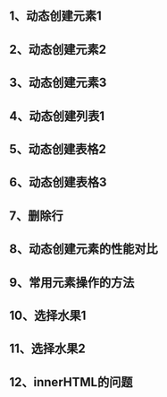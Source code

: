 ## 1、动态创建元素1
## 2、动态创建元素2
## 3、动态创建元素3
## 4、动态创建列表1
## 5、动态创建表格2
## 6、动态创建表格3
## 7、删除行
## 8、动态创建元素的性能对比
## 9、常用元素操作的方法
## 10、选择水果1
## 11、选择水果2
## 12、innerHTML的问题